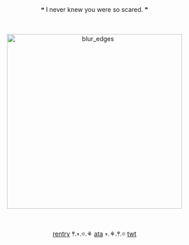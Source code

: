 
　<p align="center">❝ I never knew you were so scared. ❞

  ⠀⠀⠀
　

 <p align="center"><img width="400" height="400" alt="blur_edges" src="https://github.com/user-attachments/assets/63acae70-e297-4504-a3dc-fbf97047d624" />

   
  　<p align="center">[rentry](https://rentry.co/yourtill) 𖤣.𖥧.𖡼.⚘ [ata](https://tilltheend.atabook.org/) 𖥧.⚘.𖤣.𖡼 [twt](https://x.com/chudtill) 

